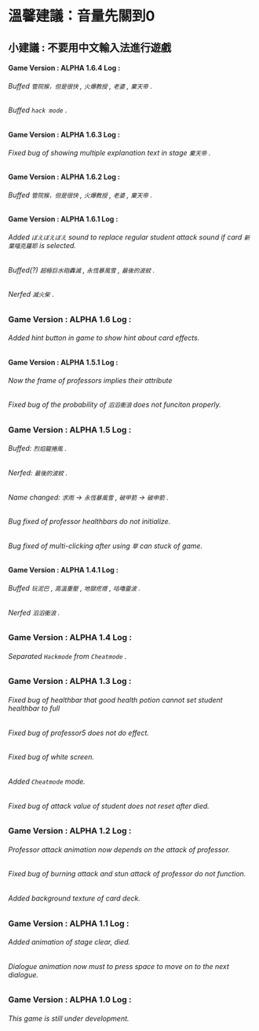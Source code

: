 # 溫馨建議：音量先關到0

## 小建議 : 不要用中文輸入法進行遊戲

#### Game Version : ALPHA 1.6.4 Log :
###### Buffed `管院猴，但是很快` , `火爆教授` , `老婆` , `棄天帝` .
###### Buffed `hack mode` .

#### Game Version : ALPHA 1.6.3 Log :
###### Fixed bug of showing multiple explanation text in stage  `棄天帝` .

#### Game Version : ALPHA 1.6.2 Log :
###### Buffed `管院猴，但是很快` , `火爆教授` , `老婆` , `棄天帝` .

#### Game Version : ALPHA 1.6.1 Log :
###### Added `ぼえぼえぼえ` sound to replace regular student attack sound if card `新葉喵克羅耶` is selected. 
###### Buffed(?) `超極巨水砲轟滅` , `永恆暴風雪` , `最後的波紋` .
###### Nerfed `滅火柴` .

### Game Version : ALPHA 1.6 Log :
###### Added hint button in game to show hint about card effects.

#### Game Version : ALPHA 1.5.1 Log :
###### Now the frame of professors implies their attribute
###### Fixed bug of the probability of `滔滔衝浪` does not funciton properly.

### Game Version : ALPHA 1.5 Log :
###### Buffed: `烈焰龍捲風` .
###### Nerfed: `最後的波紋` .
###### Name changed: `求雨` -> `永恆暴風雪` , `破甲箭` -> `破申箭` .
###### Bug fixed of professor healthbars do not initialize. 
###### Bug fixed of multi-clicking after using `草` can stuck of game.

#### Game Version : ALPHA 1.4.1 Log :
###### Buffed `玩泥巴` , `高溫重壓` , `地獄疙瘩` , `咕嚕靈波` .
###### Nerfed `滔滔衝浪` .

### Game Version : ALPHA 1.4 Log :
###### Separated `Hackmode` from `Cheatmode` .

### Game Version : ALPHA 1.3 Log :
###### Fixed bug of healthbar that good health potion cannot set student healthbar to full
###### Fixed bug of professor5 does not do effect.
###### Fixed bug of white screen.
###### Added `Cheatmode` mode.
###### Fixed bug of attack value of student does not reset after died.

### Game Version : ALPHA 1.2 Log :
###### Professor attack animation now depends on the attack of professor.
###### Fixed bug of burning attack and stun attack of professor do not function.
###### Added background texture of card deck.

### Game Version : ALPHA 1.1 Log :
###### Added animation of stage clear, died.
###### Dialogue animation now must to press space to move on to the next dialogue.

### Game Version : ALPHA 1.0 Log :
###### This game is still under development.
